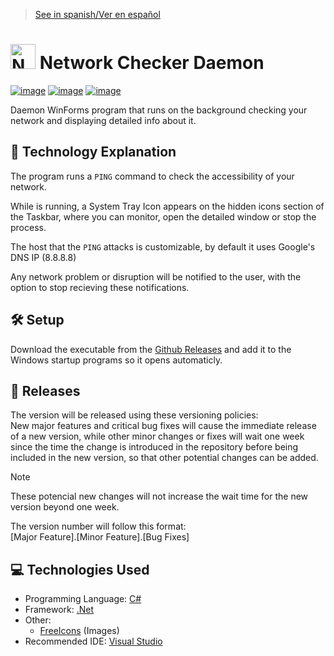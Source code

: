 > [See in spanish/Ver en español](https://github.com/LuisMiSanVe/NetworkCheckerDaemon/blob/main/README.es.md)
# <img src="https://github.com/LuisMiSanVe/NetworkCheckerDaemon/blob/main/NetworkCheckerDaemon/Resources/icon.ico" width="40" alt="NetworkCheckerDaemon Logo"> Network Checker Daemon
[![image](https://img.shields.io/badge/C%23-239120?style=for-the-badge&logo=csharp&logoColor=white)](https://dotnet.microsoft.com/en-us/languages/csharp)
[![image](https://img.shields.io/badge/.NET-5C2D91?style=for-the-badge&logo=.net&logoColor=white)](https://dotnet.microsoft.com/en-us/learn/dotnet/what-is-dotnet)
[![image](https://img.shields.io/badge/Visual_Studio-5C2D91?style=for-the-badge&logo=visual%20studio&logoColor=white)](https://visualstudio.microsoft.com/)

Daemon WinForms program that runs on the background checking your network and displaying detailed info about it.

## 📝 Technology Explanation
The program runs a `PING` command to check the accessibility of your network.

While is running, a System Tray Icon appears on the hidden icons section of the Taskbar, where you can monitor, open the detailed window or stop the process.

The host that the `PING` attacks is customizable, by default it uses Google's DNS IP (8.8.8.8)

Any network problem or disruption will be notified to the user, with the option to stop recieving these notifications.

## 🛠️ Setup
Download the executable from the [Github Releases](https://github.com/LuisMiSanVe/NetworkCheckerDaemon/releases) and add it to the Windows startup programs so it opens automaticly.

## 🚀 Releases
The version will be released using these versioning policies:\
New major features and critical bug fixes will cause the immediate release of a new version, while other minor changes or fixes will wait one week since the time the change is introduced in the repository before being included in the new version, so that other potential changes can be added.
>[!NOTE]
>These potencial new changes will not increase the wait time for the new version beyond one week.

The version number will follow this format: \
\[Major Feature\].\[Minor Feature\].\[Bug Fixes\]

## 💻 Technologies Used
- Programming Language: [C#](https://dotnet.microsoft.com/en-us/languages/csharp)
- Framework: [.Net](https://dotnet.microsoft.com/en-us/learn/dotnet/what-is-dotnet)
- Other:
  - [FreeIcons](https://freeicons.io/) (Images)
- Recommended IDE: [Visual Studio](https://visualstudio.microsoft.com/) 
